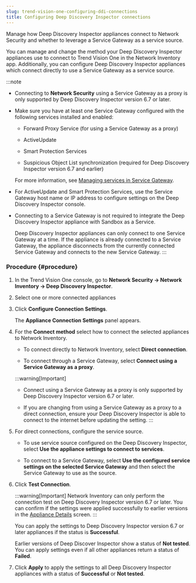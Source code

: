 ```yaml
---
slug: trend-vision-one-configuring-ddi-connections
title: Configuring Deep Discovery Inspector connections
---
```


Manage how Deep Discovery Inspector appliances connect to Network Security and whether to leverage a Service Gateway as a service source.

You can manage and change the method your Deep Discovery Inspector appliances use to connect to Trend Vision One in the Network Inventory app. Additionally, you can configure Deep Discovery Inspector appliances which connect directly to use a Service Gateway as a service source.

:::note
- Connecting to **Network Security** using a Service Gateway as a proxy is only supported by Deep Discovery Inspector version 6.7 or later.

- Make sure you have at least one Service Gateway configured with the following services installed and enabled:

  - Forward Proxy Service (for using a Service Gateway as a proxy)

  - ActiveUpdate

  - Smart Protection Services

  - Suspicious Object List synchronization (required for Deep Discovery Inspector version 6.7 and earlier)

  For more information, see [Managing services in Service Gateway](managing-services-service-gateway.md).

- For ActiveUpdate and Smart Protection Services, use the Service Gateway host name or IP address to configure settings on the Deep Discovery Inspector console.

- Connecting to a Service Gateway is not required to integrate the Deep Discovery Inspector appliance with Sandbox as a Service.

  Deep Discovery Inspector appliances can only connect to one Service Gateway at a time. If the appliance is already connected to a Service Gateway, the appliance disconnects from the currently connected Service Gateway and connects to the new Service Gateway.
:::

### Procedure {#procedure}

1.  In the Trend Vision One console, go to **Network Security → Network Inventory → Deep Discovery Inspector**.

2.  Select one or more connected appliances

3.  Click **Configure Connection Settings**.

    The **Appliance Connection Settings** panel appears.

4.  For the **Connect method** select how to connect the selected appliances to Network Inventory.

    - To connect directly to Network Inventory, select **Direct connection**.

    - To connect through a Service Gateway, select **Connect using a Service Gateway as a proxy**.

    :::warning[Important]
    - Connect using a Service Gateway as a proxy is only supported by Deep Discovery Inspector version 6.7 or later.

    - If you are changing from using a Service Gateway as a proxy to a direct connection, ensure your Deep Discovery Inspector is able to connect to the internet before updating the setting.
    :::

5.  For direct connections, configure the service source.

    - To use service source configured on the Deep Discovery Inspector, select **Use the appliance settings to connect to services**.

    - To connect to a Service Gateway, select **Use the configured service settings on the selected Service Gateway** and then select the Service Gateway to use as the source.

6.  Click **Test Connection**.

    :::warning[Important]
    Network Inventory can only perform the connection test on Deep Discovery Inspector version 6.7 or later. You can confirm if the settings were applied successfully to earlier versions in the [Appliance Details](appliance-details.md) screen.
    :::

    You can apply the settings to Deep Discovery Inspector version 6.7 or later appliances if the status is **Successful**.

    Earlier versions of Deep Discover Inspector show a status of **Not tested**. You can apply settings even if all other appliances return a status of **Failed**.

7.  Click **Apply** to apply the settings to all Deep Discovery Inspector appliances with a status of **Successful** or **Not tested**.
